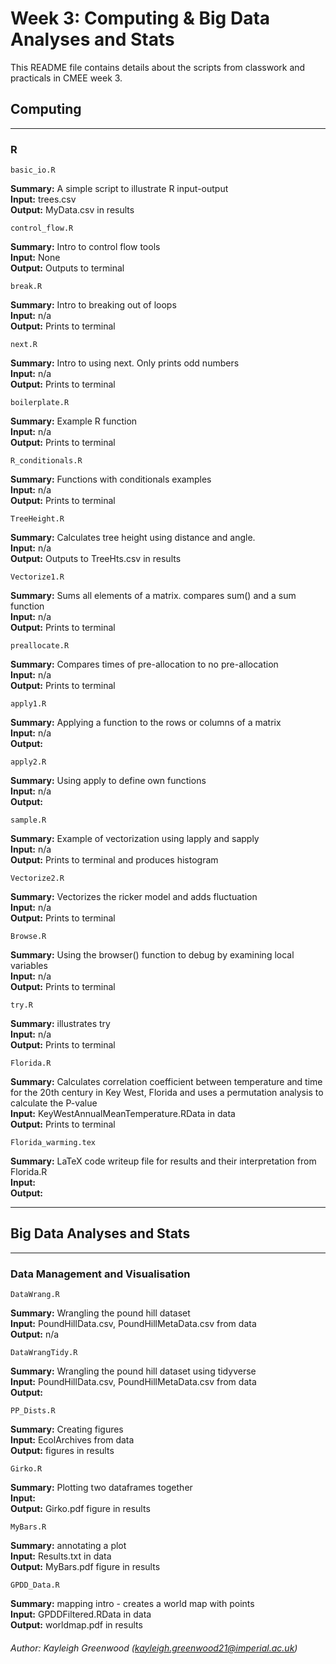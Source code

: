 # Week 3: Computing & Big Data Analyses and Stats

This README file contains details about the scripts from classwork and practicals in CMEE week 3.

## Computing
***
### R

    basic_io.R

**Summary:** A simple script to illustrate R input-output <br />
**Input:** trees.csv <br />
**Output:** MyData.csv in results <br />

    control_flow.R

**Summary:** Intro to control flow tools  <br />
**Input:** None <br />
**Output:** Outputs to terminal <br />

    break.R

**Summary:** Intro to breaking out of loops <br />
**Input:** n/a <br />
**Output:** Prints to terminal <br />

    next.R

**Summary:** Intro to using next. Only prints odd numbers <br />
**Input:** n/a <br />
**Output:** Prints to terminal <br />

    boilerplate.R

**Summary:** Example R function <br />
**Input:** n/a <br />
**Output:** Prints to terminal <br />


    R_conditionals.R

**Summary:** Functions with conditionals examples <br />
**Input:** n/a <br />
**Output:** Prints to terminal <br />


    TreeHeight.R

**Summary:** Calculates tree height using distance and angle. <br />
**Input:** n/a <br />
**Output:** Outputs to TreeHts.csv in results <br />

    Vectorize1.R

**Summary:** Sums all elements of a matrix. compares sum() and a sum function <br />
**Input:** n/a <br />
**Output:** Prints to terminal <br />

    preallocate.R

**Summary:** Compares times of pre-allocation to no pre-allocation <br />
**Input:** n/a <br />
**Output:** Prints to terminal <br />

    apply1.R

**Summary:** Applying a function to the rows or columns of a matrix <br />
**Input:** n/a <br />
**Output:** <br />

    apply2.R

**Summary:** Using apply to define own functions <br />
**Input:** n/a <br />
**Output:** <br />

    sample.R

**Summary:** Example of vectorization using lapply and sapply <br />
**Input:** n/a <br />
**Output:** Prints to terminal and produces histogram <br />

    Vectorize2.R

**Summary:** Vectorizes the ricker model and adds fluctuation <br />
**Input:** n/a <br />
**Output:** Prints to terminal <br />

    Browse.R

**Summary:** Using the browser() function to debug by examining local variables <br />
**Input:** n/a <br />
**Output:** Prints to terminal <br />

    try.R

**Summary:** illustrates try <br />
**Input:** n/a <br />
**Output:** Prints to terminal <br />

    Florida.R

**Summary:** Calculates correlation coefficient between temperature and time for the 20th century in Key West, Florida and uses a permutation analysis to calculate the P-value <br />
**Input:** KeyWestAnnualMeanTemperature.RData in data <br />
**Output:** Prints to terminal <br />

    Florida_warming.tex

**Summary:** LaTeX code writeup file for results and their interpretation from Florida.R  <br />
**Input:**  <br />
**Output:**  <br />
***
## Big Data Analyses and Stats
***
### Data Management and Visualisation
    DataWrang.R
**Summary:** Wrangling the pound hill dataset<br />
**Input:** PoundHillData.csv, PoundHillMetaData.csv from data <br />
**Output:** n/a <br />

    DataWrangTidy.R
**Summary:** Wrangling the pound hill dataset using tidyverse <br />
**Input:** PoundHillData.csv, PoundHillMetaData.csv from data <br />
**Output:** <br />

    PP_Dists.R
**Summary:** Creating figures <br />
**Input:** EcolArchives from data <br />
**Output:** figures in results <br />

    Girko.R
**Summary:** Plotting two dataframes together <br />
**Input:**  <br />
**Output:** Girko.pdf figure in results <br />

    MyBars.R
**Summary:** annotating a plot <br />
**Input:** Results.txt in data <br />
**Output:** MyBars.pdf figure in results <br />

    GPDD_Data.R
**Summary:** mapping intro - creates a world map with points <br />
**Input:** GPDDFiltered.RData in data <br />
**Output:** worldmap.pdf in results <br />




###### Author: Kayleigh Greenwood (kayleigh.greenwood21@imperial.ac.uk)